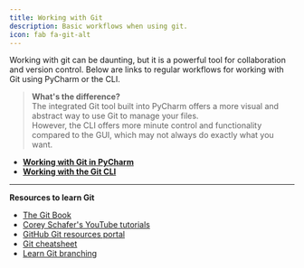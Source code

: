 ```yaml
---
title: Working with Git
description: Basic workflows when using git.
icon: fab fa-git-alt
---
```


Working with git can be daunting, but it is a powerful tool for collaboration and version control.
Below are links to regular workflows for working with Git using PyCharm or the CLI.

> **What's the difference?**<br>
> The integrated Git tool built into PyCharm offers a more visual and abstract way to use Git to manage your files.<br>
> However, the CLI offers more minute control and functionality compared to the GUI, which may not always do exactly what you want.

* [**Working with Git in PyCharm**](./pycharm)
* [**Working with the Git CLI**](./cli)

---

**Resources to learn Git**

* [The Git Book](https://git-scm.com/book)
* [Corey Schafer's YouTube tutorials](https://www.youtube.com/watch?v=HVsySz-h9r4&list=PL-osiE80TeTuRUfjRe54Eea17-YfnOOAx)
* [GitHub Git resources portal](https://try.github.io/)
* [Git cheatsheet](https://education.github.com/git-cheat-sheet-education.pdf)
* [Learn Git branching](https://learngitbranching.js.org)
